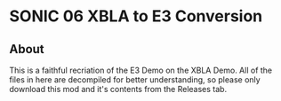 # SONIC 06 XBLA to E3 Conversion
## About
 This is a faithful recriation of the E3 Demo on the XBLA Demo. All of the files in here are decompiled for better understanding, so please only download this mod and it's contents from the Releases tab.
